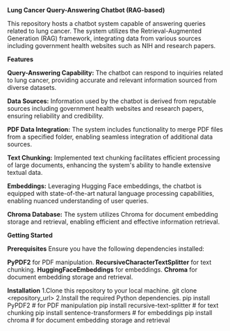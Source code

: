 **Lung Cancer Query-Answering Chatbot (RAG-based)**

This repository hosts a chatbot system capable of answering queries related to lung cancer. The system utilizes the Retrieval-Augmented Generation (RAG) framework, integrating data from various sources including government health websites such as NIH and research papers.

**Features**

**Query-Answering Capability:** The chatbot can respond to inquiries related to lung cancer, providing accurate and relevant information sourced from diverse datasets.

**Data Sources:** Information used by the chatbot is derived from reputable sources including government health websites and research papers, ensuring reliability and credibility.

**PDF Data Integration:** The system includes functionality to merge PDF files from a specified folder, enabling seamless integration of additional data sources.

**Text Chunking:** Implemented text chunking facilitates efficient processing of large documents, enhancing the system's ability to handle extensive textual data.

**Embeddings:** Leveraging Hugging Face embeddings, the chatbot is equipped with state-of-the-art natural language processing capabilities, enabling nuanced understanding of user queries.

**Chroma Database:** The system utilizes Chroma for document embedding storage and retrieval, enabling efficient and effective information retrieval.

**Getting Started**

**Prerequisites**
Ensure you have the following dependencies installed:

**PyPDF2** for PDF manipulation.
**RecursiveCharacterTextSplitter** for text chunking.
**HuggingFaceEmbeddings** for embeddings.
**Chroma** for document embedding storage and retrieval.

**Installation**
1.Clone this repository to your local machine.
git clone <repository_url>
2.Install the required Python dependencies.
pip install PyPDF2  # for PDF manipulation
pip install recursive-text-splitter  # for text chunking
pip install sentence-transformers  # for embeddings
pip install chroma  # for document embedding storage and retrieval

